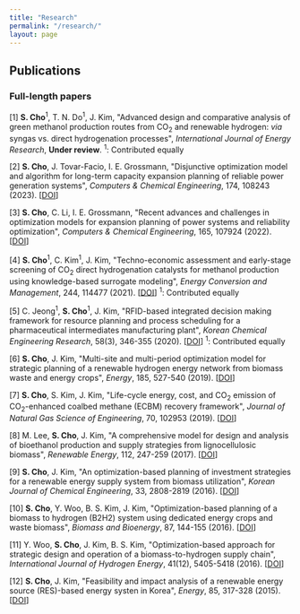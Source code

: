 ```yaml
---
title: "Research"
permalink: "/research/"
layout: page
---
```


## Publications

### Full-length papers
[1] **S. Cho**<sup>1</sup>, T. N. Do<sup>1</sup>, J. Kim, "Advanced design and comparative analysis of green methanol production routes from CO<sub>2</sub> and renewable hydrogen: *via* syngas vs. direct hydrogenation processes", *International Journal of Energy Research*, **Under review**. <sup>1</sup>: Contributed equally 
 
[2] **S. Cho**, J. Tovar-Facio, I. E. Grossmann, "Disjunctive optimization model and algorithm for long-term capacity expansion planning of reliable power generation systems", *Computers & Chemical Engineering*, 174, 108243 (2023). [[DOI](https://www.sciencedirect.com/science/article/pii/S0098135423001138)]
 
[3] **S. Cho**, C. Li, I. E. Grossmann, "Recent advances and challenges in optimization models for expansion planning of power systems and reliability optimization", *Computers & Chemical Engineering*, 165, 107924 (2022). [[DOI](https://www.sciencedirect.com/science/article/pii/S0098135422002629)]
 
[4] **S. Cho**<sup>1</sup>, C. Kim<sup>1</sup>, J. Kim, "Techno-economic assessment and early-stage screening of CO<sub>2</sub> direct hydrogenation catalysts for methanol production using knowledge-based surrogate modeling", *Energy Conversion and Management*, 244, 114477 (2021). [[DOI](https://www.sciencedirect.com/science/article/pii/S0196890421006531)] <sup>1</sup>: Contributed equally
 
[5] C. Jeong<sup>1</sup>, **S. Cho**<sup>1</sup>, J. Kim, "RFID-based integrated decision making framework for resource planning and process scheduling for a pharmaceutical intermediates manufacturing plant", *Korean Chemical Engineering Research*, 58(3), 346-355 (2020). [[DOI](https://koreascience.kr/article/JAKO202021853969342.page)] <sup>1</sup>: Contributed equally

[6] **S. Cho**, J. Kim, "Multi-site and multi-period optimization model for strategic planning of a renewable hydrogen energy network from biomass waste and energy crops", *Energy*, 185, 527-540 (2019). [[DOI](https://www.sciencedirect.com/science/article/pii/S0360544219313805)]

[7] **S. Cho**, S. Kim, J. Kim, "Life-cycle energy, cost, and CO<sub>2</sub> emission of CO<sub>2</sub>-enhanced coalbed methane (ECBM) recovery framework", *Journal of Natural Gas Science of Engineering*, 70, 102953 (2019). [[DOI](https://www.sciencedirect.com/science/article/pii/S1875510019302057)]

[8] M. Lee, **S. Cho**, J. Kim, "A comprehensive model for design and analysis of bioethanol production and supply strategies from lignocellulosic biomass", *Renewable Energy*, 112, 247-259 (2017). [[DOI](https://www.sciencedirect.com/science/article/pii/S0960148117304263)]

[9] **S. Cho**, J. Kim, "An optimization-based planning of investment strategies for a renewable energy supply system from biomass utilization", *Korean Journal of Chemical Engineering*, 33, 2808-2819 (2016). [[DOI](https://link.springer.com/article/10.1007/s11814-016-0209-0)]

[10] **S. Cho**, Y. Woo, B. S. Kim, J. Kim, "Optimization-based planning of a biomass to hydrogen (B2H2) system using dedicated energy crops and waste biomass", *Biomass and Bioenergy*, 87, 144-155 (2016). [[DOI](https://www.sciencedirect.com/science/article/pii/S0961953416300460)]

[11] Y. Woo, **S. Cho**, J. Kim, B. S. Kim, "Optimization-based approach for strategic design and operation of a biomass-to-hydrogen supply chain", *International Journal of Hydrogen Energy*, 41(12), 5405-5418 (2016). [[DOI](https://www.sciencedirect.com/science/article/pii/S0360319915306194)]

[12] **S. Cho**, J. Kim, "Feasibility and impact analysis of a renewable energy source (RES)-based energy systen in Korea", *Energy*, 85, 317-328 (2015). [[DOI](https://www.sciencedirect.com/science/article/pii/S0360544215003904)]

